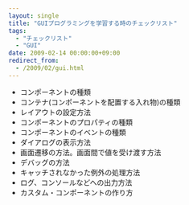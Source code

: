 ```yaml
---
layout: single
title: "GUIプログラミングを学習する時のチェックリスト"
tags:
  - "チェックリスト"
  - "GUI"
date: 2009-02-14 00:00:00+09:00
redirect_from:
  - /2009/02/gui.html
---
```


- コンポーネントの種類
- コンテナ(コンポーネントを配置する入れ物)の種類
- レイアウトの設定方法
- コンポーネントのプロパティの種類
- コンポーネントのイベントの種類
- ダイアログの表示方法
- 画面遷移の方法。画面間で値を受け渡す方法
- デバッグの方法
- キャッチされなかった例外の処理方法
- ログ、コンソールなどへの出力方法
- カスタム・コンポーネントの作り方
